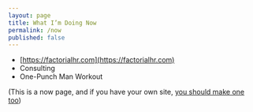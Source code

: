 ```yaml
---
layout: page
title: What I’m Doing Now
permalink: /now
published: false
---
```


- [https://factorialhr.com](https://factorialhr.com)
- Consulting
- One-Punch Man Workout

(This is a now page, and if you have your own site, [you should make one too](https://nownownow.com/about))
